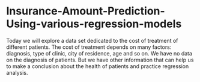 # Insurance-Amount-Prediction-Using-various-regression-models
Today we will explore a data set dedicated to the cost of treatment of different patients. The cost of treatment depends on many factors: diagnosis,
type of clinic, city of residence, age and so on. We have no data on the diagnosis of patients. But we have other information that can help us to make
a conclusion about the health of patients and practice regression analysis.
